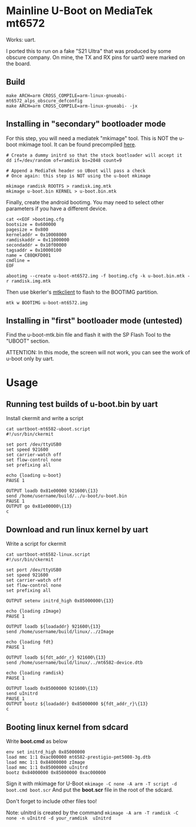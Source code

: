 # Mainline U-Boot on MediaTek mt6572

Works: uart.

I ported this to run on a fake "S21 Ultra" that was produced by some obscure company.  On mine, the TX and RX pins for uart0 were marked on the board.

## Build
```
make ARCH=arm CROSS_COMPILE=arm-linux-gnueabi- mt6572_alps_obscure_defconfig
make ARCH=arm CROSS_COMPILE=arm-linux-gnueabi- -jx
```
## Installing in "secondary" bootloader mode
For this step, you will need a mediatek "mkimage" tool.  This is NOT the u-boot mkimage tool.  It can be found precompiled [here](https://forum.xda-developers.com/t/guide-building-mediatek-boot-img-appending-headers.2753788/#post-52707851).

```
# Create a dummy initrd so that the stock bootloader will accept it
dd if=/dev/random of=ramdisk bs=2048 count=9

# Append a MediaTek header so UBoot will pass a check
# Once again: this step is NOT using the u-boot mkimage

mkimage ramdisk ROOTFS > ramdisk.img.mtk
mkimage u-boot.bin KERNEL > u-boot.bin.mtk
```
Finally, create the android bootimg. You may need to select other parameters if you have a different device.
```
cat <<EOF >bootimg.cfg
bootsize = 0x600000
pagesize = 0x800
kerneladdr = 0x10008000
ramdiskaddr = 0x11000000
secondaddr = 0x10f00000
tagsaddr = 0x10000100
name = C88QKFD001
cmdline =
EOF

abootimg --create u-boot-mt6572.img -f bootimg.cfg -k u-boot.bin.mtk -r ramdisk.img.mtk
```
Then use bkerler's [mtkclient](https://github.com/bkerler/mtkclient) to flash to the BOOTIMG partition.

```
mtk w BOOTIMG u-boot-mt6572.img
```
## Installing in "first" bootloader mode (untested)

Find the u-boot-mtk.bin file and flash it with the SP Flash Tool to the "UBOOT" section.

ATTENTION: In this mode, the screen will not work, you can see the work of u-boot only by uart.

# Usage

## Running test builds of u-boot.bin by uart
Install ckermit and write a script
```
cat uartboot-mt6582-uboot.script
#!/usr/bin/ckermit

set port /dev/ttyUSB0
set speed 921600
set carrier-watch off
set flow-control none
set prefixing all

echo {loading u-boot}
PAUSE 1

OUTPUT loadb 0x81e00000 921600\{13}
send /home/username/build/../u-boot/u-boot.bin
PAUSE 1
OUTPUT go 0x81e00000\{13}
c
```
## Download and run linux kernel by uart
Write a script for ckermit
```
cat uartboot-mt6582-linux.script
#!/usr/bin/ckermit

set port /dev/ttyUSB0
set speed 921600
set carrier-watch off
set flow-control none
set prefixing all

OUTPUT setenv initrd_high 0x85000000\{13}

echo {loading zImage}
PAUSE 1

OUTPUT loadb ${loadaddr} 921600\{13}
send /home/username/build/linux/../zImage

echo {loading fdt}
PAUSE 1

OUTPUT loadb ${fdt_addr_r} 921600\{13}
send /home/username/build/linux/../mt6582-device.dtb

echo {loading ramdisk}
PAUSE 1

OUTPUT loadb 0x85000000 921600\{13}
send uInitrd
PAUSE 1
OUTPUT bootz ${loadaddr} 0x85000000 ${fdt_addr_r}\{13}
c
```

## Booting linux kernel from sdcard
Write **boot.cmd** as below
```
env set initrd_high 0x85000000
load mmc 1:1 0xac000000 mt6582-prestigio-pmt5008-3g.dtb
load mmc 1:1 0x84000000 zImage
load mmc 1:1 0x85000000 uInitrd
bootz 0x84000000 0x85000000 0xac000000
```

Sign it with mkimage for U-Boot
`mkimage -C none -A arm -T script -d boot.cmd boot.scr`
And put the **boot.scr** file in the root of the sdcard.

Don't forget to include other files too!

Note: uInitrd is created by the command `mkimage -A arm -T ramdisk -C none -n uInitrd -d your_ramdisk  uInitrd`

